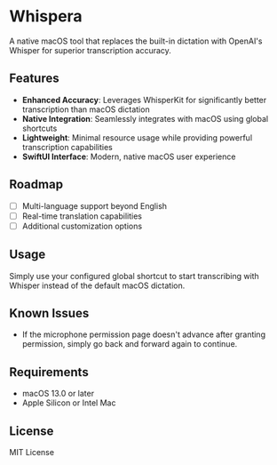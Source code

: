 # Whispera

A native macOS tool that replaces the built-in dictation with OpenAI's Whisper for superior transcription accuracy.

## Features

- **Enhanced Accuracy**: Leverages WhisperKit for significantly better transcription than macOS dictation
- **Native Integration**: Seamlessly integrates with macOS using global shortcuts
- **Lightweight**: Minimal resource usage while providing powerful transcription capabilities
- **SwiftUI Interface**: Modern, native macOS user experience

## Roadmap

- [ ] Multi-language support beyond English
- [ ] Real-time translation capabilities
- [ ] Additional customization options

## Usage

Simply use your configured global shortcut to start transcribing with Whisper instead of the default macOS dictation.

## Known Issues

- If the microphone permission page doesn't advance after granting permission, simply go back and forward again to continue.

## Requirements

- macOS 13.0 or later
- Apple Silicon or Intel Mac

## License

MIT License